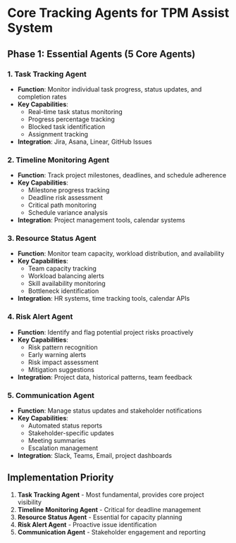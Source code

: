 # Core Tracking Agents for TPM Assist System

## Phase 1: Essential Agents (5 Core Agents)

### 1. Task Tracking Agent
- **Function**: Monitor individual task progress, status updates, and completion rates
- **Key Capabilities**: 
  - Real-time task status monitoring
  - Progress percentage tracking
  - Blocked task identification
  - Assignment tracking
- **Integration**: Jira, Asana, Linear, GitHub Issues

### 2. Timeline Monitoring Agent
- **Function**: Track project milestones, deadlines, and schedule adherence
- **Key Capabilities**:
  - Milestone progress tracking
  - Deadline risk assessment
  - Critical path monitoring
  - Schedule variance analysis
- **Integration**: Project management tools, calendar systems

### 3. Resource Status Agent
- **Function**: Monitor team capacity, workload distribution, and availability
- **Key Capabilities**:
  - Team capacity tracking
  - Workload balancing alerts
  - Skill availability monitoring
  - Bottleneck identification
- **Integration**: HR systems, time tracking tools, calendar APIs

### 4. Risk Alert Agent
- **Function**: Identify and flag potential project risks proactively
- **Key Capabilities**:
  - Risk pattern recognition
  - Early warning alerts
  - Risk impact assessment
  - Mitigation suggestions
- **Integration**: Project data, historical patterns, team feedback

### 5. Communication Agent
- **Function**: Manage status updates and stakeholder notifications
- **Key Capabilities**:
  - Automated status reports
  - Stakeholder-specific updates
  - Meeting summaries
  - Escalation management
- **Integration**: Slack, Teams, Email, project dashboards

## Implementation Priority
1. **Task Tracking Agent** - Most fundamental, provides core project visibility
2. **Timeline Monitoring Agent** - Critical for deadline management
3. **Resource Status Agent** - Essential for capacity planning
4. **Risk Alert Agent** - Proactive issue identification
5. **Communication Agent** - Stakeholder engagement and reporting
